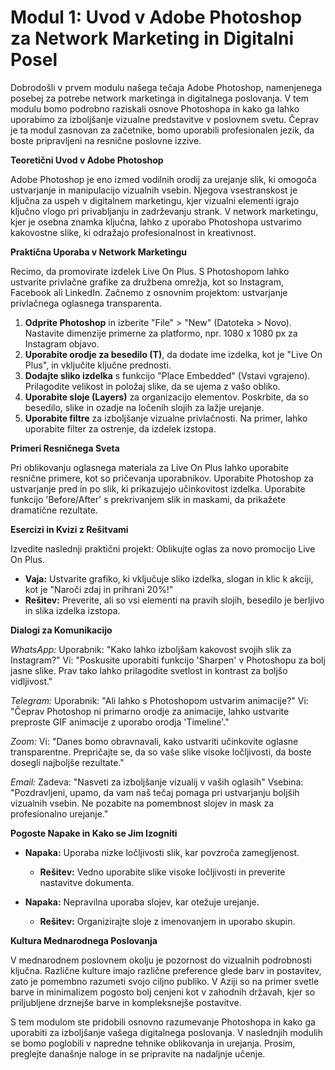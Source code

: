 # **Modul 1: Uvod v Adobe Photoshop za Network Marketing in Digitalni Posel**

Dobrodošli v prvem modulu našega tečaja Adobe Photoshop, namenjenega posebej za potrebe network marketinga in digitalnega poslovanja. V tem modulu bomo podrobno raziskali osnove Photoshopa in kako ga lahko uporabimo za izboljšanje vizualne predstavitve v poslovnem svetu. Čeprav je ta modul zasnovan za začetnike, bomo uporabili profesionalen jezik, da boste pripravljeni na resnične poslovne izzive.

**Teoretični Uvod v Adobe Photoshop**

Adobe Photoshop je eno izmed vodilnih orodij za urejanje slik, ki omogoča ustvarjanje in manipulacijo vizualnih vsebin. Njegova vsestranskost je ključna za uspeh v digitalnem marketingu, kjer vizualni elementi igrajo ključno vlogo pri privabljanju in zadrževanju strank. V network marketingu, kjer je osebna znamka ključna, lahko z uporabo Photoshopa ustvarimo kakovostne slike, ki odražajo profesionalnost in kreativnost.

**Praktična Uporaba v Network Marketingu**

Recimo, da promovirate izdelek Live On Plus. S Photoshopom lahko ustvarite privlačne grafike za družbena omrežja, kot so Instagram, Facebook ali LinkedIn. Začnemo z osnovnim projektom: ustvarjanje privlačnega oglasnega transparenta.

1. **Odprite Photoshop** in izberite "File" > "New" (Datoteka > Novo). Nastavite dimenzije primerne za platformo, npr. 1080 x 1080 px za Instagram objavo.
2. **Uporabite orodje za besedilo (T)**, da dodate ime izdelka, kot je "Live On Plus", in vključite ključne prednosti.
3. **Dodajte sliko izdelka** s funkcijo "Place Embedded" (Vstavi vgrajeno). Prilagodite velikost in položaj slike, da se ujema z vašo obliko.
4. **Uporabite sloje (Layers)** za organizacijo elementov. Poskrbite, da so besedilo, slike in ozadje na ločenih slojih za lažje urejanje.
5. **Uporabite filtre** za izboljšanje vizualne privlačnosti. Na primer, lahko uporabite filter za ostrenje, da izdelek izstopa.

**Primeri Resničnega Sveta**

Pri oblikovanju oglasnega materiala za Live On Plus lahko uporabite resnične primere, kot so pričevanja uporabnikov. Uporabite Photoshop za ustvarjanje pred in po slik, ki prikazujejo učinkovitost izdelka. Uporabite funkcijo 'Before/After' s prekrivanjem slik in maskami, da prikažete dramatične rezultate.

**Esercizi in Kvizi z Rešitvami**

Izvedite naslednji praktični projekt: Oblikujte oglas za novo promocijo Live On Plus.

- **Vaja:** Ustvarite grafiko, ki vključuje sliko izdelka, slogan in klic k akciji, kot je "Naroči zdaj in prihrani 20%!"
- **Rešitev:** Preverite, ali so vsi elementi na pravih slojih, besedilo je berljivo in slika izdelka izstopa.

**Dialogi za Komunikacijo**

*WhatsApp:*
Uporabnik: "Kako lahko izboljšam kakovost svojih slik za Instagram?"
Vi: "Poskusite uporabiti funkcijo 'Sharpen' v Photoshopu za bolj jasne slike. Prav tako lahko prilagodite svetlost in kontrast za boljšo vidljivost."

*Telegram:*
Uporabnik: "Ali lahko s Photoshopom ustvarim animacije?"
Vi: "Čeprav Photoshop ni primarno orodje za animacije, lahko ustvarite preproste GIF animacije z uporabo orodja 'Timeline'."

*Zoom:*
Vi: "Danes bomo obravnavali, kako ustvariti učinkovite oglasne transparentne. Prepričajte se, da so vaše slike visoke ločljivosti, da boste dosegli najboljše rezultate."

*Email:*
Zadeva: "Nasveti za izboljšanje vizualij v vaših oglasih"
Vsebina: "Pozdravljeni, upamo, da vam naš tečaj pomaga pri ustvarjanju boljših vizualnih vsebin. Ne pozabite na pomembnost slojev in mask za profesionalno urejanje."

**Pogoste Napake in Kako se Jim Izogniti**

- **Napaka:** Uporaba nizke ločljivosti slik, kar povzroča zamegljenost.
  - **Rešitev:** Vedno uporabite slike visoke ločljivosti in preverite nastavitve dokumenta.
  
- **Napaka:** Nepravilna uporaba slojev, kar otežuje urejanje.
  - **Rešitev:** Organizirajte sloje z imenovanjem in uporabo skupin.

**Kultura Mednarodnega Poslovanja**

V mednarodnem poslovnem okolju je pozornost do vizualnih podrobnosti ključna. Različne kulture imajo različne preference glede barv in postavitev, zato je pomembno razumeti svojo ciljno publiko. V Aziji so na primer svetle barve in minimalizem pogosto bolj cenjeni kot v zahodnih državah, kjer so priljubljene drznejše barve in kompleksnejše postavitve.

S tem modulom ste pridobili osnovno razumevanje Photoshopa in kako ga uporabiti za izboljšanje vašega digitalnega poslovanja. V naslednjih modulih se bomo poglobili v napredne tehnike oblikovanja in urejanja. Prosim, preglejte današnje naloge in se pripravite na nadaljnje učenje.